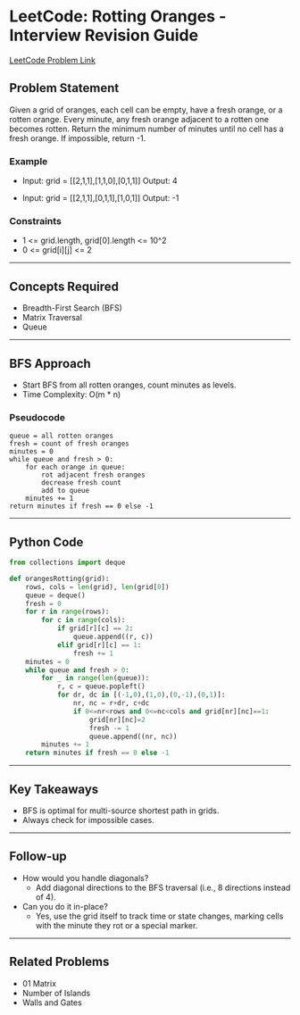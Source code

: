 # LeetCode: Rotting Oranges - Interview Revision Guide

[LeetCode Problem Link](https://leetcode.com/problems/rotting-oranges/description/)

## Problem Statement
Given a grid of oranges, each cell can be empty, have a fresh orange, or a rotten orange. Every minute, any fresh orange adjacent to a rotten one becomes rotten. Return the minimum number of minutes until no cell has a fresh orange. If impossible, return -1.

### Example
- Input: grid = [[2,1,1],[1,1,0],[0,1,1]]
  Output: 4

- Input: grid = [[2,1,1],[0,1,1],[1,0,1]]
  Output: -1

### Constraints
- 1 <= grid.length, grid[0].length <= 10^2
- 0 <= grid[i][j] <= 2

---

## Concepts Required
- Breadth-First Search (BFS)
- Matrix Traversal
- Queue

---

## BFS Approach
- Start BFS from all rotten oranges, count minutes as levels.
- Time Complexity: O(m * n)

### Pseudocode
```
queue = all rotten oranges
fresh = count of fresh oranges
minutes = 0
while queue and fresh > 0:
    for each orange in queue:
        rot adjacent fresh oranges
        decrease fresh count
        add to queue
    minutes += 1
return minutes if fresh == 0 else -1
```

---

## Python Code
```python
from collections import deque

def orangesRotting(grid):
    rows, cols = len(grid), len(grid[0])
    queue = deque()
    fresh = 0
    for r in range(rows):
        for c in range(cols):
            if grid[r][c] == 2:
                queue.append((r, c))
            elif grid[r][c] == 1:
                fresh += 1
    minutes = 0
    while queue and fresh > 0:
        for _ in range(len(queue)):
            r, c = queue.popleft()
            for dr, dc in [(-1,0),(1,0),(0,-1),(0,1)]:
                nr, nc = r+dr, c+dc
                if 0<=nr<rows and 0<=nc<cols and grid[nr][nc]==1:
                    grid[nr][nc]=2
                    fresh -= 1
                    queue.append((nr, nc))
        minutes += 1
    return minutes if fresh == 0 else -1
```

---

## Key Takeaways
- BFS is optimal for multi-source shortest path in grids.
- Always check for impossible cases.

---

## Follow-up
- How would you handle diagonals?
  - Add diagonal directions to the BFS traversal (i.e., 8 directions instead of 4).
- Can you do it in-place?
  - Yes, use the grid itself to track time or state changes, marking cells with the minute they rot or a special marker.

---

## Related Problems
- 01 Matrix
- Number of Islands
- Walls and Gates
